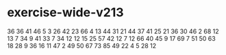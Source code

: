 # exercise-wide-v213
36
36
41
46
5
3
26
42
23
66
4
13
44
31
21
44
37
41
25
21
36
30
46
2
68
12
13
7
34
9
41
33
7
34
12
12
15
25
57
42
12
7
12
66
40
45
9
17
69
7
51
50
63
18
28
9
36
16
11
47
2
49
50
67
73
85
49
22
4
5
28
12
